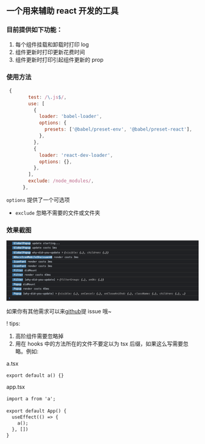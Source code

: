 ## 一个用来辅助 react 开发的工具

### 目前提供如下功能：

1. 每个组件挂载和卸载时打印 log
2. 组件更新时打印更新花费时间
3. 组件更新时打印引起组件更新的 prop

### 使用方法

```js
 {
        test: /\.js$/,
        use: [
          {
            loader: 'babel-loader',
            options: {
              presets: ['@babel/preset-env', '@babel/preset-react'],
            },
          },
          {
            loader: 'react-dev-loader',
            options: {},
          },
        ],
        exclude: /node_modules/,
      },
```

`options` 提供了一个可选项

- `exclude` 忽略不需要的文件或文件夹

### 效果截图

![](/assets/20210603-474264.png)

如果你有其他需求可以来[github](https://github.com/onlyadaydreamer/react-dev-loader)提 issue 哦~

! tips:

1. 高阶组件需要忽略掉
2. 用在 hooks 中的方法所在的文件不要定以为 tsx 后缀，如果这么写需要忽略。例如:

a.tsx

```tsx
export default a() {}
```

app.tsx

```tsx
import a from 'a';

export default App() {
  useEffect(() => {
    a();
  }, [])
}
```
